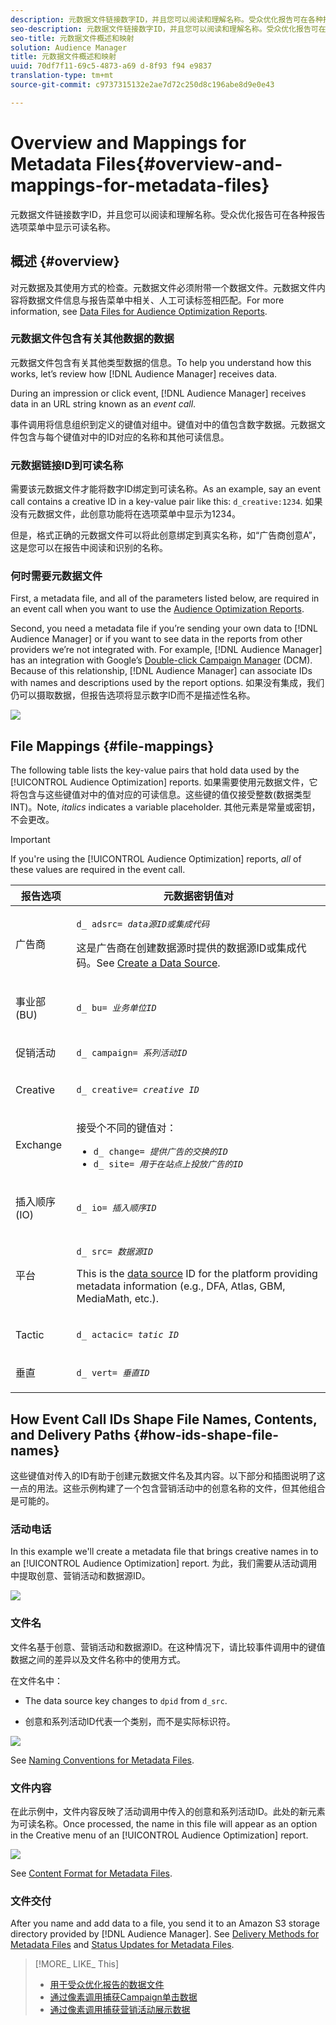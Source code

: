 ```yaml
---
description: 元数据文件链接数字ID，并且您可以阅读和理解名称。受众优化报告可在各种报告选项菜单中显示可读名称。
seo-description: 元数据文件链接数字ID，并且您可以阅读和理解名称。受众优化报告可在各种报告选项菜单中显示可读名称。
seo-title: 元数据文件概述和映射
solution: Audience Manager
title: 元数据文件概述和映射
uuid: 70df7f11-69c5-4873-a69 d-8f93 f94 e9837
translation-type: tm+mt
source-git-commit: c9737315132e2ae7d72c250d8c196abe8d9e0e43

---
```



# Overview and Mappings for Metadata Files{#overview-and-mappings-for-metadata-files}

元数据文件链接数字ID，并且您可以阅读和理解名称。受众优化报告可在各种报告选项菜单中显示可读名称。

## 概述 {#overview}

对元数据及其使用方式的检查。元数据文件必须附带一个数据文件。元数据文件内容将数据文件信息与报告菜单中相关、人工可读标签相匹配。For more information, see [Data Files for Audience Optimization Reports](../../../reporting/audience-optimization-reports/metadata-files-intro/datafiles-intro.md).

### 元数据文件包含有关其他数据的数据

元数据文件包含有关其他类型数据的信息。To help you understand how this works, let’s review how [!DNL Audience Manager] receives data.

During an impression or click event, [!DNL Audience Manager] receives data in an URL string known as an *event call*.

事件调用将信息组织到定义的键值对组中。键值对中的值包含数字数据。元数据文件包含与每个键值对中的ID对应的名称和其他可读信息。

### 元数据链接ID到可读名称

需要该元数据文件才能将数字ID绑定到可读名称。As an example, say an event call contains a creative ID in a key-value pair like this: `d_creative:1234`. 如果没有元数据文件，此创意功能将在选项菜单中显示为1234。

但是，格式正确的元数据文件可以将此创意绑定到真实名称，如“广告商创意A”，这是您可以在报告中阅读和识别的名称。

### 何时需要元数据文件

First, a metadata file, and all of the parameters listed below, are required in an event call when you want to use the [Audience Optimization Reports](../../../reporting/audience-optimization-reports/audience-optimization-reports.md).

Second, you need a metadata file if you’re sending your own data to [!DNL Audience Manager] or if you want to see data in the reports from other providers we’re not integrated with. For example, [!DNL Audience Manager] has an integration with Google’s [Double-click Campaign Manager](../../../reporting/audience-optimization-reports/aor-advertisers/import-dcm.md) (DCM). Because of this relationship, [!DNL Audience Manager] can associate IDs with names and descriptions used by the report options. 如果没有集成，我们仍可以摄取数据，但报告选项将显示数字ID而不是描述性名称。

![](assets/metadata_menu.png)

## File Mappings {#file-mappings}

The following table lists the key-value pairs that hold data used by the [!UICONTROL Audience Optimization] reports. 如果需要使用元数据文件，它将包含与这些键值对中的值对应的可读信息。这些键的值仅接受整数(数据类型INT)。Note, *italics* indicates a variable placeholder. 其他元素是常量或密钥，不会更改。

>[!IMPORTANT]
>
>If you're using the [!UICONTROL Audience Optimization] reports, *all* of these values are required in the event call.

<table id="table_B2C8C493080E449CA71C4EF07D9476BD"> 
 <thead> 
  <tr> 
   <th colname="col1" class="entry"> 报告选项 </th> 
   <th colname="col2" class="entry"> 元数据密钥值对 </th> 
  </tr> 
 </thead>
 <tbody> 
  <tr> 
   <td colname="col1"> <p>广告商 </p> </td> 
   <td colname="col2"> <p> <code>d_ adsrc= <i>data源ID或集成代码</i></code> </p> <p>这是广告商在创建数据源时提供的数据源ID或集成代码。See <a href="../../../features/manage-datasources.md#create-data-source"> Create a Data Source</a>. </p> </td> 
  </tr> 
  <tr> 
   <td colname="col1"> <p>事业部(BU) </p> </td> 
   <td colname="col2"> <p> <code>d_ bu= <i>业务单位ID</i></code> </p> </td> 
  </tr> 
  <tr> 
   <td colname="col1"> <p>促销活动 </p> </td> 
   <td colname="col2"> <p> <code>d_ campaign= <i>系列活动ID</i></code> </p> </td> 
  </tr> 
  <tr> 
   <td colname="col1"> <p>Creative </p> </td> 
   <td colname="col2"> <p> <code>d_ creative= <i>creative ID</i></code> </p> </td> 
  </tr> 
  <tr> 
   <td colname="col1"> <p>Exchange </p> </td> 
   <td colname="col2"> <p>接受个不同的键值对： </p> 
    <ul id="ul_3B3B751A8A134096B0912E81A0983B9D"> 
     <li id="li_57BAC45A7B274AB695945E174A4D8A35"> <code>d_ change= <i>提供广告的交换的ID</i></code> </li> 
     <li id="li_CCDF00DE59D3451C8EF590DD3E1A806D"> <code>d_ site= <i>用于在站点上投放广告的ID</i></code> </li> 
    </ul> </td> 
  </tr> 
  <tr> 
   <td colname="col1"> <p>插入顺序(IO) </p> </td> 
   <td colname="col2"> <p> <code>d_ io= <i>插入顺序ID</i></code> </p> </td> 
  </tr> 
  <tr> 
   <td colname="col1"> <p>平台 </p> </td> 
   <td colname="col2"> <p> <code>d_ src= <i>数据源ID</i></code> </p> <p>This is the <a href="../../../features/datasources-list-and-settings.md#data-sources-list-and-settings"> data source</a> ID for the platform providing metadata information (e.g., DFA, Atlas, GBM, MediaMath, etc.). </p> </td> 
  </tr> 
  <tr> 
   <td colname="col1"> <p>Tactic </p> </td> 
   <td colname="col2"> <p> <code>d_ actacic= <i>tatic ID</i></code> </p> </td> 
  </tr> 
  <tr> 
   <td colname="col1"> <p>垂直 </p> </td> 
   <td colname="col2"> <p> <code>d_ vert= <i>垂直ID</i></code> </p> </td> 
  </tr> 
 </tbody> 
</table>

## How Event Call IDs Shape File Names, Contents, and Delivery Paths {#how-ids-shape-file-names}

这些键值对传入的ID有助于创建元数据文件名及其内容。以下部分和插图说明了这一点的用法。这些示例构建了一个包含营销活动中的创意名称的文件，但其他组合是可能的。

### 活动电话

In this example we'll create a metadata file that brings creative names in to an [!UICONTROL Audience Optimization] report. 为此，我们需要从活动调用中提取创意、营销活动和数据源ID。

![](assets/metadata_file_event.png)

### 文件名

文件名基于创意、营销活动和数据源ID。在这种情况下，请比较事件调用中的键值数据之间的差异以及文件名称中的使用方式。

在文件名中：

* The data source key changes to `dpid` from `d_src`.

* 创意和系列活动ID代表一个类别，而不是实际标识符。

![](assets/metadata_file_name.png)

See [Naming Conventions for Metadata Files](../../../reporting/audience-optimization-reports/metadata-files-intro/metadata-file-names.md).

### 文件内容

在此示例中，文件内容反映了活动调用中传入的创意和系列活动ID。此处的新元素为可读名称。Once processed, the name in this file will appear as an option in the Creative menu of an [!UICONTROL Audience Optimization] report.

![](assets/metadata_file_contents.png)

See [Content Format for Metadata Files](../../../reporting/audience-optimization-reports/metadata-files-intro/metadata-file-contents.md).

### 文件交付

After you name and add data to a file, you send it to an Amazon S3 storage directory provided by [!DNL Audience Manager]. See [Delivery Methods for Metadata Files](../../../reporting/audience-optimization-reports/metadata-files-intro/metadata-delivery-methods.md) and [Status Updates for Metadata Files](../../../reporting/audience-optimization-reports/metadata-files-intro/metadata-update-status.md).

>[!MORE_ LIKE_ This]
>
>* [用于受众优化报告的数据文件](../../../reporting/audience-optimization-reports/metadata-files-intro/datafiles-intro.md)
>* [通过像素调用捕获Campaign单击数据](../../../integration/media-data-integration/click-data-pixels.md)
>* [通过像素调用捕获营销活动展示数据](../../../integration/media-data-integration/impression-data-pixels.md)


